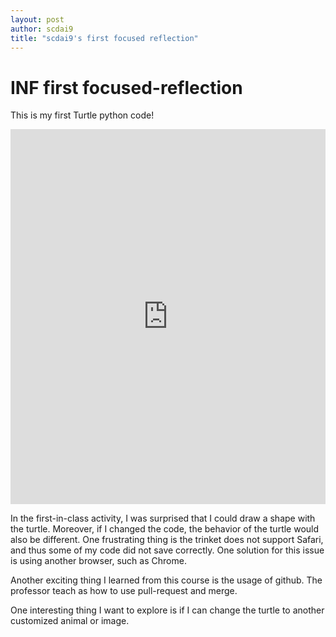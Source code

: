 ```yaml
---
layout: post
author: scdai9
title: "scdai9's first focused reflection"
---
```


# INF first focused-reflection

This is my first Turtle python code!
<iframe src="https://trinket.io/embed/python/87ab03ed7d" width="100%" height="600" frameborder="0" marginwidth="0" marginheight="0" allowfullscreen></iframe>

In the first-in-class activity, I was surprised that I could draw a shape with the turtle. Moreover, if I changed the code, the behavior of the turtle would also be different. One frustrating thing is the trinket does not support Safari, and thus some of my code did not save correctly. One solution for this issue is using another browser, such as Chrome.

Another exciting thing I learned from this course is the usage of github. The professor teach as how to use pull-request and merge.

One interesting thing I want to explore is if I can change the turtle to another customized animal or image.

